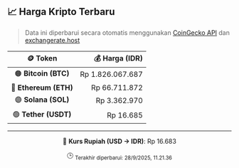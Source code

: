 

<!-- HARGA_KRIPTO -->
## 📈 Harga Kripto Terbaru

> Data ini diperbarui secara otomatis menggunakan [CoinGecko API](https://www.coingecko.com/) dan [exchangerate.host](https://exchangerate.host/)

<div align="center">

| 🪙 Token | 💰 Harga (IDR) |
|:------:|---------------:|
| 🟠 **Bitcoin (BTC)**   | Rp 1.826.067.687 |
| 🔵 **Ethereum (ETH)**  | Rp 66.711.872 |
| 🟣 **Solana (SOL)**    | Rp 3.362.970 |
| 🟢 **Tether (USDT)**   | Rp 16.685 |

---

💱 **Kurs Rupiah (USD → IDR)**: Rp 16.683

🕒 <sub>Terakhir diperbarui: 28/9/2025, 11.21.36</sub>

</div>
<!-- /HARGA_KRIPTO -->